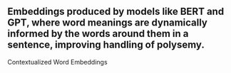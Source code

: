 Embeddings produced by models like BERT and GPT, where word meanings are dynamically informed by the words around them in a sentence, improving handling of polysemy.
---
Contextualized Word Embeddings
